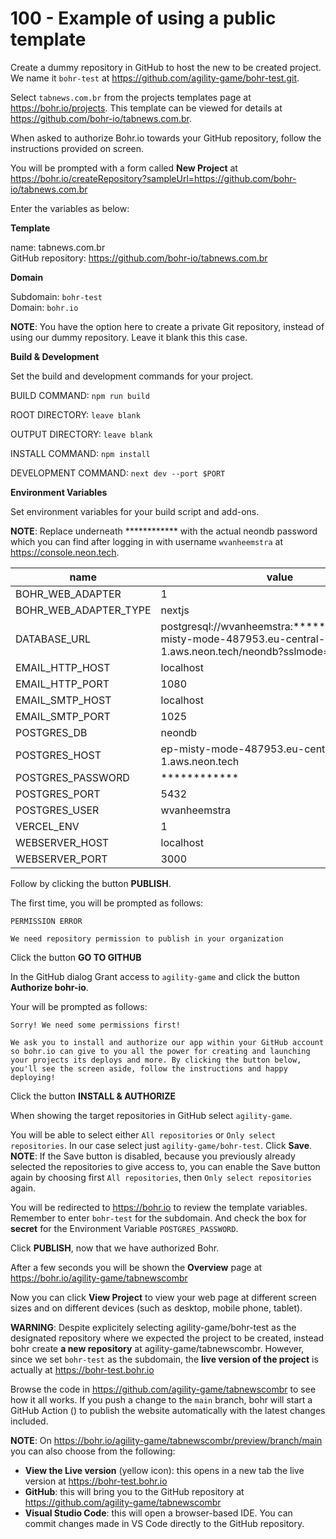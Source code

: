 # 100 - Example of using a public template

Create a dummy repository in GitHub to host the new to be created project. We name it ```bohr-test``` at https://github.com/agility-game/bohr-test.git.

Select ```tabnews.com.br``` from the projects templates page at https://bohr.io/projects. This template can be viewed for details at https://github.com/bohr-io/tabnews.com.br.

When asked to authorize Bohr.io towards your GitHub repository, follow the instructions provided on screen.

You will be prompted with a form called **New Project** at https://bohr.io/createRepository?sampleUrl=https://github.com/bohr-io/tabnews.com.br

Enter the variables as below:

**Template**

name: tabnews.com.br<br/>
GitHub repository: https://github.com/bohr-io/tabnews.com.br

**Domain**

Subdomain: ```bohr-test```<br/>
Domain: ```bohr.io```

**NOTE**: You have the option here to create a private Git repository, instead of using our dummy repository. Leave it blank this this case.

**Build & Development**

Set the build and development commands for your project.

BUILD COMMAND: ```npm run build```

ROOT DIRECTORY: ```leave blank```

OUTPUT DIRECTORY: ```leave blank```

INSTALL COMMAND: ```npm install```

DEVELOPMENT COMMAND: ```next dev --port $PORT```

**Environment Variables**

Set environment variables for your build script and add-ons.

**NOTE**: Replace underneath ************ with the actual neondb password which you can find after logging in with username ```wvanheemstra``` at https://console.neon.tech.

| name | value | secret |
| -- | -- | -- |
| BOHR_WEB_ADAPTER | 1 | |
| BOHR_WEB_ADAPTER_TYPE | nextjs ||
| DATABASE_URL | postgresql://wvanheemstra:************@ep-misty-mode-487953.eu-central-1.aws.neon.tech/neondb?sslmode=require | X |
| EMAIL_HTTP_HOST | localhost | |
| EMAIL_HTTP_PORT | 1080 | |
| EMAIL_SMTP_HOST | localhost | |
| EMAIL_SMTP_PORT | 1025 | |
| POSTGRES_DB | neondb | |
| POSTGRES_HOST | ep-misty-mode-487953.eu-central-1.aws.neon.tech | |
| POSTGRES_PASSWORD | ************ | X |
| POSTGRES_PORT | 5432 | |
| POSTGRES_USER | wvanheemstra | |
| VERCEL_ENV | 1 | |
| WEBSERVER_HOST | localhost | |
| WEBSERVER_PORT | 3000 | |

Follow by clicking the button **PUBLISH**.

The first time, you will be prompted as follows:

```
PERMISSION ERROR

We need repository permission to publish in your organization
```

Click the button **GO TO GITHUB**

In the GitHub dialog Grant access to ```agility-game``` and click the button **Authorize bohr-io**.

Your will be prompted as follows:

```
Sorry! We need some permissions first!

We ask you to install and authorize our app within your GitHub account so bohr.io can give to you all the power for creating and launching your projects its deploys and more. By clicking the button below, you'll see the screen aside, follow the instructions and happy deploying!
```

Click the button **INSTALL & AUTHORIZE**

When showing the target repositories in GitHub select ```agility-game```.

You will be able to select either ```All repositories``` or ```Only select repositories```. In our case select just ```agility-game/bohr-test```. Click **Save**. **NOTE**: If the Save button is disabled, because you previously already selected the repositories to give access to, you can enable the Save button again by choosing first ```All repositories```, then ```Only select repositories``` again.

You will be redirected to https://bohr.io to review the template variables. Remember to enter ```bohr-test``` for the subdomain. And check the box for **secret** for the Environment Variable ```POSTGRES_PASSWORD```.

Click **PUBLISH**, now that we have authorized Bohr.

After a few seconds you will be shown the **Overview** page at https://bohr.io/agility-game/tabnewscombr

Now you can click **View Project** to view your web page at different screen sizes and on different devices (such as desktop, mobile phone, tablet).

**WARNING**: Despite explicitely selecting agility-game/bohr-test as the designated repository where we expected the project to be created, instead bohr create **a new repository** at agility-game/tabnewscombr. However, since we set ```bohr-test``` as the subdomain, the **live version of the project** is actually at https://bohr-test.bohr.io

Browse the code in https://github.com/agility-game/tabnewscombr to see how it all works. If you push a change to the ```main``` branch, bohr will start a GitHub Action () to publish the website automatically with the latest changes included.

**NOTE**: On https://bohr.io/agility-game/tabnewscombr/preview/branch/main you can also choose from the following:

- **View the Live version** (yellow icon): this opens in a new tab the live version at https://bohr-test.bohr.io
- **GitHub**: this will bring you to the GitHub repository at https://github.com/agility-game/tabnewscombr
- **Visual Studio Code**: this will open a browser-based IDE. You can commit changes made in VS Code directly to the GitHub repository.

